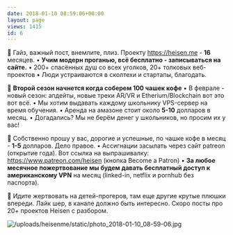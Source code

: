 ```yaml
---
date: 2018-01-10 08:59:06+00:00
layout: page
views: 1415
id: 6
---
```


🚀 Гайз, важный пост, внемлите, плиз. Проекту https://heisen.me - **16** месяцев.
• **Учим модерн проганью, всё бесплатно - записываться на сайте.**
• 200+ спасённых душ со всех уголков, 20+ толковых веб-проектов
• Люди устраиваются в сколтехи и стартапы, благодать.

🚀 **Второй сезон начнется когда соберем 100 чашек кофе**
• В феврале - новый сезон: апдейты, новые треки AR/VR и Etherium/Blockchain вот это вот всё.
• Мы хотим выдавать каждому школьнику VPS-сервер на время обучения.
• Аренда на амазоне стоит около **5-10** долларов в месяц. 
• Догадались? Мы не берём денег у школьников, но просим их у вас!

🚀 Собственно прошу у вас, дорогие и успешные, по чашке кофе в месяц - **1-5** долларов. Дело правое.
• Ассигнации засылать через сайт patreon (открытие года). Вот ссылка на выпрашивалку: https://www.patreon.com/heisen (кнопка Become a Patron)
•  **За любое месячное пожертвование мы будем давать бесплатный доступ к американскому VPN** на месяц (linked-in, netflix и pornhub без паспорта).


🚀 Идите жертвовать на детей-прогеров, там еще другие крутые плюшки впереди. Лайк шер, в канале должно быть интересно. Скоро посты про 20+ проектов Heisen с разбором.



![/uploads/heisenme/static/photo_2018-01-10_08-59-06.jpg](/uploads/heisenme/static/photo_2018-01-10_08-59-06.jpg)
